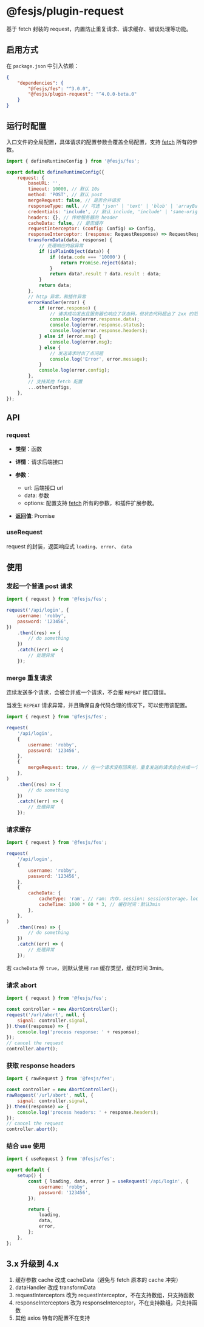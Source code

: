 # @fesjs/plugin-request

基于 fetch 封装的 request，内置防止重复请求、请求缓存、错误处理等功能。

## 启用方式

在 `package.json` 中引入依赖：

```json
{
    "dependencies": {
        "@fesjs/fes": "^3.0.0",
        "@fesjs/plugin-request": "^4.0.0-beta.0"
    }
}
```

## 运行时配置

入口文件的全局配置，具体请求的配置参数会覆盖全局配置，支持 [fetch](https://developer.mozilla.org/en-US/docs/Web/API/Fetch_API/Using_Fetch#sending_a_request_with_credentials_included) 所有的参数。

```js
import { defineRuntimeConfig } from '@fesjs/fes';

export default defineRuntimeConfig({
    request: {
        baseURL: '',
        timeout: 10000, // 默认 10s
        method: 'POST', // 默认 post
        mergeRequest: false, // 是否合并请求
        responseType: null, // 可选 'json' | 'text' | 'blob' | 'arrayBuffer' | 'formData'，默认根据 content-type 处理
        credentials: 'include', // 默认 include, 'include' | 'same-origin' | 'omit'
        headers: {}, // 传给服务器的 header
        cacheData: false, // 是否缓存
        requestInterceptor: (config: Config) => Config,
        responseInterceptor: (response: RequestResponse) => RequestResponse,
        transformData(data, response) {
            // 处理响应内容异常
            if (isPlainObject(data)) {
                if (data.code === '10000') {
                    return Promise.reject(data);
                }
                return data?.result ? data.result : data;
            }
            return data;
        },
        // http 异常，和插件异常
        errorHandler(error) {
            if (error.response) {
                // 请求成功发出且服务器也响应了状态码，但状态代码超出了 2xx 的范围
                console.log(error.response.data);
                console.log(error.response.status);
                console.log(error.response.headers);
            } else if (error.msg) {
                console.log(error.msg);
            } else {
                // 发送请求时出了点问题
                console.log('Error', error.message);
            }
            console.log(error.config);
        },
        // 支持其他 fetch 配置
        ...otherConfigs,
    },
});
```

## API

### request

-   **类型**：函数

-   **详情**：请求后端接口
-   **参数**：

    -   url: 后端接口 url
    -   data: 参数
    -   options: 配置支持 [fetch](https://developer.mozilla.org/en-US/docs/Web/API/Fetch_API/Using_Fetch#sending_a_request_with_credentials_included) 所有的参数，和插件扩展参数。

-   **返回值**: Promise

### useRequest

request 的封装，返回响应式 `loading`、`error`、 `data`

## 使用

### 发起一个普通 post 请求

```js
import { request } from '@fesjs/fes';

request('/api/login', {
    username: 'robby',
    password: '123456',
})
    .then((res) => {
        // do something
    })
    .catch((err) => {
        // 处理异常
    });
```

### merge 重复请求

连续发送多个请求，会被合并成一个请求，不会报 `REPEAT` 接口错误。

当发生 `REPEAT` 请求异常，并且确保自身代码合理的情况下，可以使用该配置。

```js
import { request } from '@fesjs/fes';

request(
    '/api/login',
    {
        username: 'robby',
        password: '123456',
    },
    {
        mergeRequest: true, // 在一个请求没有回来前，重复发送的请求会合并成一个请求
    },
)
    .then((res) => {
        // do something
    })
    .catch((err) => {
        // 处理异常
    });
```

### 请求缓存

```js
import { request } from '@fesjs/fes';

request(
    '/api/login',
    {
        username: 'robby',
        password: '123456',
    },
    {
        cacheData: {
            cacheType: 'ram', // ram: 内存，session: sessionStorage，local：localStorage
            cacheTime: 1000 * 60 * 3, // 缓存时间：默认3min
        },
    },
)
    .then((res) => {
        // do something
    })
    .catch((err) => {
        // 处理异常
    });
```

若 `cacheData` 传 `true`，则默认使用 `ram` 缓存类型，缓存时间 3min。

### 请求 abort

```javascript
import { request } from '@fesjs/fes';

const controller = new AbortController();
request('/url/abort', null, {
    signal: controller.signal,
}).then((response) => {
    console.log('process response: ' + response);
});
// cancel the request
controller.abort();
```

### 获取 response headers

```javascript
import { rawRequest } from '@fesjs/fes';

const controller = new AbortController();
rawRequest('/url/abort', null, {
    signal: controller.signal,
}).then((response) => {
    console.log('process headers: ' + response.headers);
});
// cancel the request
controller.abort();
```

### 结合 use 使用

```js
import { useRequest } from '@fesjs/fes';

export default {
    setup() {
        const { loading, data, error } = useRequest('/api/login', {
            username: 'robby',
            password: '123456',
        });

        return {
            loading,
            data,
            error,
        };
    },
};
```

## 3.x 升级到 4.x

1. 缓存参数 cache 改成 cacheData（避免与 fetch 原本的 cache 冲突）
2. dataHandler 改成 transformData
3. requestInterceptors 改为 requestInterceptor，不在支持数组，只支持函数
4. responseInterceptors 改为 responseInterceptor，不在支持数组，只支持函数
5. 其他 axios 特有的配置不在支持

